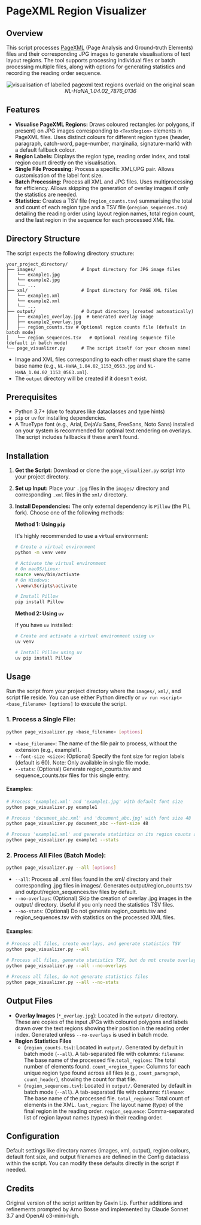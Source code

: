 # PageXML Region Visualizer

## Overview

This script processes [PageXML](https://github.com/PRImA-Research-Lab/PAGE-XML) (Page Analysis and Ground-truth Elements) files and their corresponding JPG images to generate visualisations of text layout regions. The tool supports processing individual files or batch processing multiple files, along with options for generating statistics and recording the reading order sequence.

<p align="center">
  <img src="small-image.jpg" alt="visualisation of labelled pagexml text regions overlaid on the original scan">
  <br><em>NL-HaNA_1.04.02_7876_0136</em>
</p>

## Features

* **Visualise PageXML Regions:** Draws coloured rectangles (or polygons, if present) on JPG images corresponding to `<TextRegion>` elements in PageXML files. Uses distinct colours for different region types (header, paragraph, catch-word, page-number, marginalia, signature-mark) with a default fallback colour.
* **Region Labels:** Displays the region type, reading order index, and total region count directly on the visualisation.
* **Single File Processing:** Process a specific XML/JPG pair. Allows customisation of the label font size.
* **Batch Processing:** Process all XML and JPG files. Uses multiprocessing for efficiency. Allows skipping the generation of overlay images if only the statistics are needed.
* **Statistics:** Creates a TSV file (`region_counts.tsv`) summarising the total and count of each region type and a TSV file (`oregion_sequences.tsv`) detailing the reading order using layout region names, total region count, and the last region in the sequence for each processed XML file. 

## Directory Structure

The script expects the following directory structure:

```
your_project_directory/
├── images/                 # Input directory for JPG image files
│   └── example1.jpg
│   └── example2.jpg
│   └── ...
├── xml/                    # Input directory for PAGE XML files
│   └── example1.xml
│   └── example2.xml
│   └── ...
├── output/                 # Output directory (created automatically)
│   ├── example1_overlay.jpg  # Generated overlay image
│   ├── example2_overlay.jpg
│   ├── region_counts.tsv # Optional region counts file (default in batch mode)
│   └── region_sequences.tsv   # Optional reading sequence file (default in batch mode)
└── page_visualizer.py      # The script itself (or your chosen name)
```

* Image and XML files corresponding to each other must share the same base name (e.g., `NL-HaNA_1.04.02_1153_0563.jpg` and `NL-HaNA_1.04.02_1153_0563.xml`).
* The `output` directory will be created if it doesn't exist.

## Prerequisites

* Python 3.7+ (due to features like dataclasses and type hints)
* `pip` or `uv` for installing dependencies.
* A TrueType font (e.g., Arial, DejaVu Sans, FreeSans, Noto Sans) installed on your system is recommended for optimal text rendering on overlays. The script includes fallbacks if these aren't found.

## Installation

1. **Get the Script:** Download or clone the `page_visualizer.py` script into your project directory.
2. **Set up Input:** Place your `.jpg` files in the `images/` directory and corresponding `.xml` files in the `xml/` directory.
3. **Install Dependencies:** The only external dependency is `Pillow` (the PIL fork). Choose one of the following methods:

   **Method 1: Using `pip`**

   It's highly recommended to use a virtual environment:

   ```bash
   # Create a virtual environment
   python -m venv venv

   # Activate the virtual environment
   # On macOS/Linux:
   source venv/bin/activate
   # On Windows:
   .\venv\Scripts\activate

   # Install Pillow
   pip install Pillow
   ```

   **Method 2: Using `uv`**

   If you have `uv` installed:

   ```bash
   # Create and activate a virtual environment using uv
   uv venv

   # Install Pillow using uv
   uv pip install Pillow
   ```

## Usage

Run the script from your project directory where the `images/`, `xml/`, and script file reside. You can use either Python directly or `uv run <script> <base_filename> [options]` to execute the script.

### 1. Process a Single File:

```bash
python page_visualizer.py <base_filename> [options]
```

* `<base_filename>`: The name of the file pair to process, without the extension (e.g., example1).
* `--font-size <size>`: (Optional) Specify the font size for region labels (default is 60). Note: Only available in single file mode.
* `--stats`: (Optional) Generate region_counts.tsv and sequence_counts.tsv files for this single entry.

#### Examples:

```bash
# Process 'example1.xml' and 'example1.jpg' with default font size
python page_visualizer.py example1

# Process 'document_abc.xml' and 'document_abc.jpg' with font size 48
python page_visualizer.py document_abc --font-size 48

# Process 'example1.xml' and generate statistics on its region counts and sequences
python page_visualizer.py example1 --stats
```

### 2. Process All Files (Batch Mode):

```bash
python page_visualizer.py --all [options]
```

* `--all`: Process all .xml files found in the xml/ directory and their corresponding .jpg files in images/. Generates output/region_counts.tsv and output/region_sequences.tsv files by default.
* `--no-overlays`: (Optional) Skip the creation of overlay .jpg images in the output/ directory. Useful if you only need the statistics TSV files.
* `--no-stats`: (Optional) Do not generate region_counts.tsv and region_sequences.tsv with statistics on the processed XML files.

#### Examples:

```bash
# Process all files, create overlays, and generate statistics TSV
python page_visualizer.py --all

# Process all files, generate statistics TSV, but do not create overlay images
python page_visualizer.py --all --no-overlays

# Process all files, do not generate statistics files
python page_visualizer.py --all --no-stats
```

## Output Files

* **Overlay Images** (`*_overlay.jpg`): Located in the `output/` directory. These are copies of the input JPGs with coloured polygons and labels drawn over the text regions showing their position in the reading order index. Generated unless `--no-overlays` is used in batch mode.
* **Region Statistics Files**
  * (`region_counts.tsv`): Located in `output/`. Generated by default in batch mode (`--all`). A tab-separated file with columns: `filename`: The base name of the processed file.`total_regions`: The total number of <TextRegion> elements found. `count_<region_type>`: Columns for each unique region type found across all files (e.g., `count_paragraph`, `count_header`), showing the count for that file.
  * (`region_sequences.tsv`): Located in `output/`. Generated by default in batch mode (`--all`). A tab-separated file with columns: `filename`: The base name of the processed file. `total_regions`: Total count of <TextRegion> elements in the XML. `last_region`: The layout name (type) of the final region in the reading order. `region_sequence`: Comma-separated list of region layout names (types) in their reading order.

## Configuration

Default settings like directory names (images, xml, output), region colours, default font size, and output filenames are defined in the Config dataclass within the script. You can modify these defaults directly in the script if needed.

## Credits

Original version of the script written by Gavin Lip. Further additions and refinements prompted by Arno Bosse and implemented by Claude Sonnet 3.7 and OpenAI o3-mini-high.
